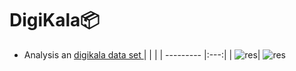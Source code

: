 # DigiKala📦
- Analysis an <a href='https://github.com/SajjadAemmi/Data-Science/blob/main/Digikala/digikala_dataset/digikala-orders.csv'>digikala data set </a>
  |  |  |
  | --------- |:---:|
  | ![res](https://raw.githubusercontent.com/Mohammadnematizade/DigiKala/main/output/digikala/Customers_digikala.png)| ![res](https://raw.githubusercontent.com/Mohammadnematizade/DigiKala/main/output/digikala/orders_digikala.png)
